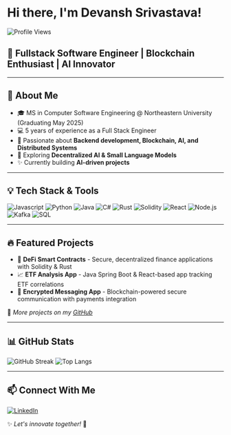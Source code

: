 # Hi there, I'm Devansh Srivastava!

![Profile Views](https://komarev.com/ghpvc/?username=Devansh0112&color=blue)

## 🚀 **Fullstack Software Engineer | Blockchain Enthusiast | AI Innovator**

---

## 🌟 About Me
- 🎓 MS in Computer Software Engineering @ Northeastern University (Graduating May 2025)
- 💻 5 years of experience as a Full Stack Engineer
- 🔗 Passionate about **Backend development, Blockchain, AI, and Distributed Systems**
- 🎯 Exploring **Decentralized AI & Small Language Models**
- ✨ Currently building **AI-driven projects**

---

## 💡 Tech Stack & Tools

![Javascript](https://img.shields.io/badge/Javascript-ED8B00?style=for-the-badge&logo=javascript&logoColor=white)
![Python](https://img.shields.io/badge/Python-3776AB?style=for-the-badge&logo=python&logoColor=white)
![Java](https://img.shields.io/badge/Java-ED8B00?style=for-the-badge&logo=java&logoColor=white)
![C#](https://img.shields.io/badge/csharp-3776AB?style=for-the-badge&logo=dotnet&logoColor=white)
![Rust](https://img.shields.io/badge/Rust-000000?style=for-the-badge&logo=rust&logoColor=white)
![Solidity](https://img.shields.io/badge/Solidity-363636?style=for-the-badge&logo=solidity&logoColor=white)
![React](https://img.shields.io/badge/React-20232A?style=for-the-badge&logo=react&logoColor=61DAFB)
![Node.js](https://img.shields.io/badge/Node.js-43853D?style=for-the-badge&logo=node.js&logoColor=white)
![Kafka](https://img.shields.io/badge/Apache%20Kafka-231F20?style=for-the-badge&logo=apache-kafka&logoColor=white)
![SQL](https://img.shields.io/badge/SQL-4479A1?style=for-the-badge&logo=sql&logoColor=white)

---

## 🔥 Featured Projects
- 🏦 **DeFi Smart Contracts** - Secure, decentralized finance applications with Solidity & Rust
- 📈 **ETF Analysis App** - Java Spring Boot & React-based app tracking ETF correlations
- 🔐 **Encrypted Messaging App** - Blockchain-powered secure communication with payments integration

📌 *More projects on my [GitHub](https://github.com/Devansh0112?tab=repositories)*

---

## 📊 GitHub Stats
![GitHub Streak](https://github-readme-streak-stats.herokuapp.com/?user=Devansh0112&theme=dark&hide_border=true)
![Top Langs](https://github-readme-stats.vercel.app/api/top-langs/?username=Devansh0112&layout=compact&theme=dark)

---

## 📫 Connect With Me
[![LinkedIn](https://img.shields.io/badge/LinkedIn-Devansh_Srivastava-blue?style=for-the-badge&logo=linkedin)](https://www.linkedin.com/in/srivastava-devansh/)  

✨ *Let's innovate together!* 🚀

